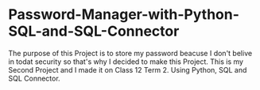 # Password-Manager-with-Python-SQL-and-SQL-Connector
The purpose of this Project is to store my password beacuse I don't belive in todat security so that's why I decided to make this Project.
This is my Second Project and I made it on Class 12 Term 2. Using Python, SQL and SQL Connector.
